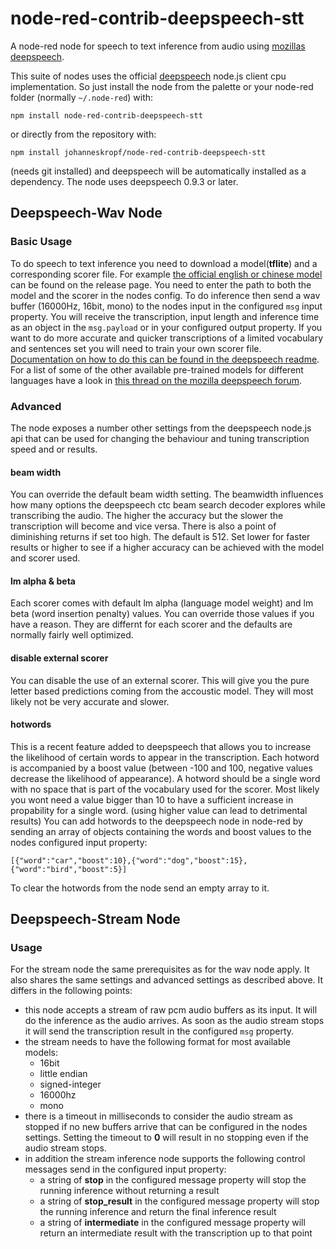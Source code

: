 # node-red-contrib-deepspeech-stt
A node-red node for speech to text inference from audio using [mozillas deepspeech](https://deepspeech.readthedocs.io/en/latest/index.html).

This suite of nodes uses the official [deepspeech](https://deepspeech.readthedocs.io/en/latest/index.html) node.js client cpu implementation.
So just install the node from the palette or your node-red folder (normally `~/.node-red`) with:
```
npm install node-red-contrib-deepspeech-stt
```
or directly from the repository with:
```
npm install johanneskropf/node-red-contrib-deepspeech-stt
```
(needs git installed)
and deepspeech will be automatically installed as a dependency.
The node uses deepspeech 0.9.3 or later. 

## Deepspeech-Wav Node
### Basic Usage

To do speech to text inference you need to download a model(**tflite**) and a corresponding scorer file.
For example [the official english or chinese model](https://github.com/mozilla/DeepSpeech/releases/tag/v0.9.3) can be found on the release page.
You need to enter the path to both the model and the scorer in the nodes config.
To do inference then send a wav buffer (16000Hz, 16bit, mono) to the nodes input in the configured `msg` input property. 
You will receive the transcription, input length and inference time as an object in the `msg.payload` or in your configured output property.
If you want to do more accurate and quicker transcriptions of a limited vocabulary and sentences set you will need to train your own scorer file.
[Documentation on how to do this can be found in the deepspeech readme](https://deepspeech.readthedocs.io/en/latest/Scorer.html#scorer-scripts).
For a list of some of the other available pre-trained models for different languages have a look in
[this thread on the mozilla deepspeech forum](https://discourse.mozilla.org/t/links-to-pretrained-models/62688).

### Advanced

The node exposes a number other settings from the deepspeech node.js api that can be used for changing the behaviour and tuning transcription speed and or results.

#### beam width

You can override the default beam width setting. The beamwidth influences how many options the deepspeech ctc beam search decoder explores while
transcribing the  audio. The higher the accuracy but the slower the transcription will become and vice versa. There is also a point of diminishing
returns if set too high. The default is 512. Set lower for faster results or higher to see if a higher accuracy can be achieved with the model and scorer used.

#### lm alpha & beta

Each scorer comes with default lm alpha (language model weight) and lm beta (word insertion penalty) values. You can override those values if you have a reason.
They are differnt for each scorer and the defaults are normally fairly well optimized.

#### disable external scorer

You can disable the use of an external scorer. This will give you the pure letter based predictions coming from the accoustic model.
They will most likely not be very accurate and slower.

#### hotwords

This is a recent feature added to deepspeech that allows you to increase the likelihood of certain words to appear in the transcription.
Each hotword is accompanied by a boost value (between -100 and 100, negative values decrease the likelihood of appearance).
A hotword should be a single word with no space that is part of the vocabulary used for the scorer. Most likely you wont need a value bigger than 10 to have a sufficient increase in propability for a single word. (using higher value can lead to detrimental results)
You can add hotwords to the deepspeech node in node-red by sending an array of objects containing the words and boost values to the nodes configured
input property:
```
[{"word":"car","boost":10},{"word":"dog","boost":15},{"word":"bird","boost":5}]
```
To clear the hotwords from the node send an empty array to it.

## Deepspeech-Stream Node
### Usage

For the stream node the same prerequisites as for the wav node apply. It also shares the same settings and advanced settings as described above.
It differs in the following points:

+ this node accepts a stream of raw pcm audio buffers as its input. It will do the inference as the audio arrives. As soon as the audio stream stops it will send the transcription result in the configured `msg` property.
+ the stream needs to have the following format for most available models:
    + 16bit
    + little endian
    + signed-integer
    + 16000hz
    + mono
+ there is a timeout in milliseconds to consider the audio stream as stopped if no new buffers arrive that can be configured in the nodes settings. Setting the timeout to **0** will result in no stopping even if the audio stream stops.
+ in addition the stream inference node supports the following control messages send in the configured input property:
    + a string of **stop** in the configured message property will stop the running inference without returning a result
    + a string of **stop_result** in the configured message property will stop the running inference and return the final inference result
    + a string of **intermediate** in the configured message property will return an intermediate result with the transcription up to that point
